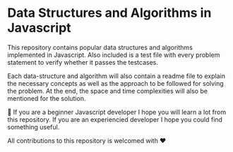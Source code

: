 # Data Structures and Algorithms in Javascript
This repository contains popular data structures and algorithms implemented in Javascript. Also included is a test file with every problem statement to verify whether it passes the testcases.  
  
Each data-structure and algorithm will also contain a readme file to explain the necessary concepts as well as the approach to be followed for solving the problem. At the end, the space and time complexities will also be mentioned for the solution.  
  
🎉 If you are a beginner Javascript developer I hope you will learn a lot from this repository. If you are an experiencied developer I hope you could find something useful.  
  
All contributions to this repository is welcomed with ❤️
